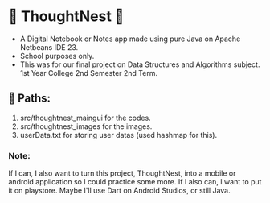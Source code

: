 # 🌱 ThoughtNest 🌱
* A Digital Notebook or Notes app made using pure Java on Apache Netbeans IDE 23.
* School purposes only.
* This was for our final project on Data Structures and Algorithms subject. 1st Year College 2nd Semester 2nd Term.

## 🌱 Paths:
1. src/thoughtnest_maingui for the codes.
2. src/thoughtnest_images for the images.
3. userData.txt for storing user datas (used hashmap for this).

### Note:
If I can, I also want to turn this project, ThoughtNest, into a mobile or android application so I could practice some more. If I also can, I want to put it on playstore. Maybe I'll use Dart on Android Studios, or still Java.
